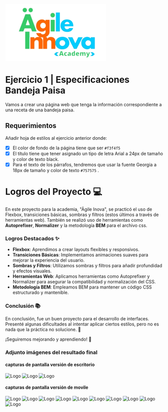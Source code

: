 ![Logo](https://github.com/JCampo1502/HTML_And_CSS_BasicConcepts/blob/main/Images/AgileInovaLogo.png?raw=true)

# Ejercicio 1 | Especificaciones Bandeja Paisa
Vamos a crear una página web que tenga la información correspondiente a una receta de una bandeja paisa.

## Requerimientos

Añadir hoja de estilos al ejercicio anterior donde:
- [x]  El color de fondo de la página tiene que ser `#f3f4f5`
- [x]  El título tiene que tener asignado un tipo de letra Arial a 24px de tamaño y color de texto black.
- [x]  Para el texto de los párrafos, tendremos que usar la fuente Georgia a 18px de tamaño y color de texto `#757575` . 

# Logros del Proyecto 💻

En este proyecto para la academia, "Ägile Inova", se practicó el uso de Flexbox, transiciones básicas, sombras y filtros (estos últimos a través de herramientas web). También se realizó uso de herramientas como **Autoprefixer**, **Normalizer** y la metodología **BEM** para el archivo css.

### Logros Destacados ✨
- **Flexbox**: Aprendimos a crear layouts flexibles y responsivos.
- **Transiciones Básicas**: Implementamos animaciones suaves para mejorar la experiencia del usuario.
- **Sombras y Filtros**: Utilizamos sombras y filtros para añadir profundidad y efectos visuales.
- **Herramientas Web**: Aplicamos herramientas como Autoprefixer y Normalizer para asegurar la compatibilidad y normalización del CSS.
- **Metodología BEM**: Empleamos BEM para mantener un código CSS estructurado y mantenible.

### Conclusión 📚
En conclusión, fue un buen proyecto para el desarrollo de interfaces. Presenté algunas dificultades al intentar aplicar ciertos estilos, pero no es nada que la práctica no solucione. 🚀

¡Seguiremos mejorando y aprendiendo! 💪

### Adjunto imágenes del resultado final
#### capturas de pantalla versión de escritorio
![Logo](https://github.com/JCampo1502/HTML_And_CSS_BasicConcepts/blob/main/Results/desktop01.png?raw=true)
![Logo](https://github.com/JCampo1502/HTML_And_CSS_BasicConcepts/blob/main/Results/desktop02.png?raw=true)
![Logo](https://github.com/JCampo1502/HTML_And_CSS_BasicConcepts/blob/main/Results/desktop03.png?raw=true)
#### capturas de pantalla versión de movile
![Logo](https://github.com/JCampo1502/HTML_And_CSS_BasicConcepts/blob/main/Results/movile01.png?raw=true)
![Logo](https://github.com/JCampo1502/HTML_And_CSS_BasicConcepts/blob/main/Results/movile02.png?raw=true)
![Logo](https://github.com/JCampo1502/HTML_And_CSS_BasicConcepts/blob/main/Results/movile03.png?raw=true)
![Logo](https://github.com/JCampo1502/HTML_And_CSS_BasicConcepts/blob/main/Results/movile04.png?raw=true)
![Logo](https://github.com/JCampo1502/HTML_And_CSS_BasicConcepts/blob/main/Results/movile05.png?raw=true)
![Logo](https://github.com/JCampo1502/HTML_And_CSS_BasicConcepts/blob/main/Results/movile06.png?raw=true)
![Logo](https://github.com/JCampo1502/HTML_And_CSS_BasicConcepts/blob/main/Results/movile07.png?raw=true)
![Logo](https://github.com/JCampo1502/HTML_And_CSS_BasicConcepts/blob/main/Results/movile08.png?raw=true)
![Logo](https://github.com/JCampo1502/HTML_And_CSS_BasicConcepts/blob/main/Results/movile09.png?raw=true)
![Logo](https://github.com/JCampo1502/HTML_And_CSS_BasicConcepts/blob/main/Results/movile10.png?raw=true)